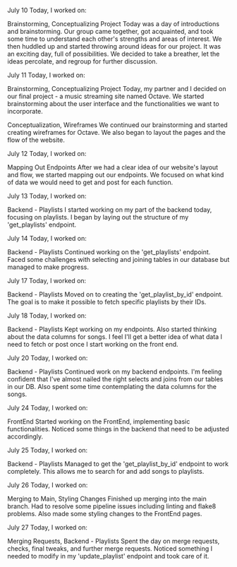 July 10
Today, I worked on:

Brainstorming, Conceptualizing Project
Today was a day of introductions and brainstorming. Our group came together, got acquainted, and took some time to understand each other's strengths and areas of interest. We then huddled up and started throwing around ideas for our project. It was an exciting day, full of possibilities. We decided to take a breather, let the ideas percolate, and regroup for further discussion.

July 11
Today, I worked on:

Brainstorming, Conceptualizing Project
Today, my partner and I decided on our final project - a music streaming site named Octave. We started brainstorming about the user interface and the functionalities we want to incorporate.

Conceptualization, Wireframes
We continued our brainstorming and started creating wireframes for Octave. We also began to layout the pages and the flow of the website.

July 12
Today, I worked on:

Mapping Out Endpoints
After we had a clear idea of our website's layout and flow, we started mapping out our endpoints. We focused on what kind of data we would need to get and post for each function.

July 13
Today, I worked on:

Backend - Playlists
I started working on my part of the backend today, focusing on playlists. I began by laying out the structure of my 'get_playlists' endpoint.

July 14
Today, I worked on:

Backend - Playlists
Continued working on the 'get_playlists' endpoint. Faced some challenges with selecting and joining tables in our database but managed to make progress.

July 17
Today, I worked on:

Backend - Playlists
Moved on to creating the 'get_playlist_by_id' endpoint. The goal is to make it possible to fetch specific playlists by their IDs.

July 18
Today, I worked on:

Backend - Playlists
Kept working on my endpoints. Also started thinking about the data columns for songs. I feel I'll get a better idea of what data I need to fetch or post once I start working on the front end.

July 20
Today, I worked on:

Backend - Playlists
Continued work on my backend endpoints. I'm feeling confident that I've almost nailed the right selects and joins from our tables in our DB. Also spent some time contemplating the data columns for the songs.

July 24
Today, I worked on:

FrontEnd
Started working on the FrontEnd, implementing basic functionalities. Noticed some things in the backend that need to be adjusted accordingly.

July 25
Today, I worked on:

Backend - Playlists
Managed to get the 'get_playlist_by_id' endpoint to work completely. This allows me to search for and add songs to playlists.

July 26
Today, I worked on:

Merging to Main, Styling Changes
Finished up merging into the main branch. Had to resolve some pipeline issues including linting and flake8 problems. Also made some styling changes to the FrontEnd pages.

July 27
Today, I worked on:

Merging Requests, Backend - Playlists
Spent the day on merge requests, checks, final tweaks, and further merge requests. Noticed something I needed to modify in my 'update_playlist' endpoint and took care of it.
